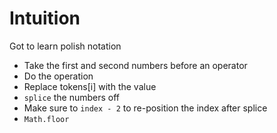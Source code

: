 # Intuition
Got to learn polish notation
​
* Take the first and second numbers before an operator
* Do the operation
* Replace tokens[i] with the value
* `splice` the numbers off
* Make sure to `index - 2` to re-position the index after splice
* `Math.floor`